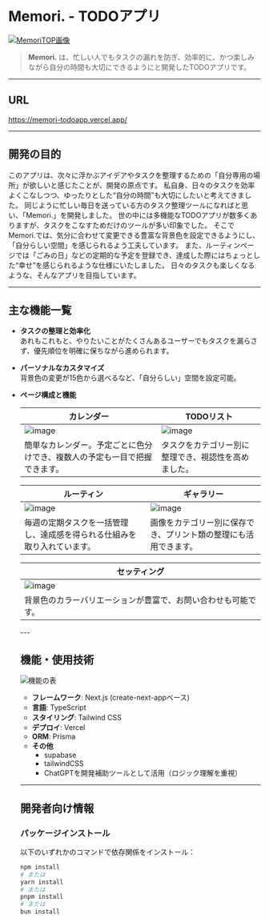# Memori. - TODOアプリ
[![MemoriTOP画像](https://github.com/user-attachments/assets/15118719-2678-4199-a94e-1d9cbd166ec9)](https://memori-todoapp.vercel.app/)
> **Memori.** は、忙しい人でもタスクの漏れを防ぎ、効率的に、かつ楽しみながら自分の時間も大切にできるようにと開発したTODOアプリです。
---

## URL
https://memori-todoapp.vercel.app/

---

## 開発の目的

このアプリは、次々に浮かぶアイデアやタスクを整理するための「自分専用の場所」が欲しいと感じたことが、開発の原点です。
私自身、日々のタスクを効率よくこなしつつ、ゆったりとした“自分の時間”も大切にしたいと考えてきました。
同じように忙しい毎日を送っている方のタスク整理ツールになればと思い、「Memori.」を開発しました。
世の中には多機能なTODOアプリが数多くありますが、タスクをこなすためだけのツールが多い印象でした。
そこでMemori.では、気分に合わせて変更できる豊富な背景色を設定できるようにし、「自分らしい空間」を感じられるよう工夫しています。
また、ルーティンページでは「ごみの日」などの定期的な予定を登録でき、達成した際にはちょっとした“幸せ”を感じられるような仕様にいたしました。
日々のタスクも楽しくなるような、そんなアプリを目指しています。

---

## 主な機能一覧

- **タスクの整理と効率化**  
  あれもこれもと、やりたいことがたくさんあるユーザーでもタスクを漏らさず、優先順位を明確に保ちながら進められます。

- **パーソナルなカスタマイズ**  
  背景色の変更が15色から選べるなど、「自分らしい」空間を設定可能。

- **ページ構成と機能**
 <markdown-accessiblity-table data-catalyst=""><table>
<thead>
<tr>
<th>カレンダー</th>
<th>TODOリスト</th>
</tr>
</thead>
<tbody>
<tr>
<td><img src="https://github.com/user-attachments/assets/5ee2532a-e051-4e9c-8312-749dedfbfd42" alt="image" style="max-width: 100%;"></td>
<td><img src="https://github.com/user-attachments/assets/7878a6b7-38db-458d-a8cb-33ab7c447150" alt="image" style="max-width: 100%;"></td>

</tr>
<tr>
<td>簡単なカレンダー。予定ごとに色分けでき、複数人の予定も一目で把握できます。</td>
<td>タスクをカテゴリー別に整理でき、視認性を高めました。</td>
</tr>
</tbody>
</table></markdown-accessiblity-table>

<markdown-accessiblity-table data-catalyst=""><table>
<thead>
<tr>
<th>ルーティン</th>
<th>ギャラリー</th>
</tr>
</thead>
<tbody>
<tr>
<td><img src="https://github.com/user-attachments/assets/aa35909a-3b6d-4ed9-98f2-6968447fc444" alt="image" style="max-width: 100%;"></td>
<td><img src="https://github.com/user-attachments/assets/1c3cc392-dee1-452d-8722-6881ec32653e" alt="image" style="max-width: 100%;"></td>
</tr>
<tr>
<td>毎週の定期タスクを一括管理し、達成感を得られる仕組みを取り入れています。</td>
<td>画像をカテゴリー別に保存でき、プリント類の整理にも活用できます。</td>
</tr>
</tbody>
</table></markdown-accessiblity-table>


<markdown-accessiblity-table data-catalyst=""><table>
<thead>
<tr>
<th>セッティング</th>

</tr>
</thead>
<tbody>
<tr>
<td><img src="https://github.com/user-attachments/assets/f2d8cbe4-3f33-46ab-9047-d761ccafc6c4" alt="image" style="max-width: 100%;"></td>
</tr>
<tr>
<td>背景色のカラーバリエーションが豊富で、お問い合わせも可能です。</td>
</tr>
</tbody>
</table></markdown-accessiblity-table>
---

## 機能・使用技術
![機能の表](https://github.com/user-attachments/assets/db0d6961-6d16-41d9-a251-4a1194f69721)

- **フレームワーク**: Next.js (create-next-appベース)
- **言語**: TypeScript
- **スタイリング**: Tailwind CSS
- **デプロイ**: Vercel
- **ORM**: Prisma
- **その他**
  - supabase
  - tailwindCSS
  - ChatGPTを開発補助ツールとして活用（ロジック理解を重視）

---

##  開発者向け情報

### パッケージインストール

以下のいずれかのコマンドで依存関係をインストール：

```bash
npm install
# または
yarn install
# または
pnpm install
# または
bun install
